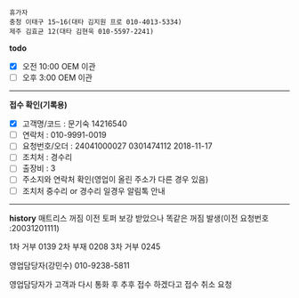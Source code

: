 ```
휴가자
충청 이태구 15~16(대타 김지원 프로 010-4013-5334)
제주 김효균 12(대타 김현욱 010-5597-2241)
```

**todo**
- [x] 오전 10:00 OEM 이관 
- [ ] 오후 3:00 OEM 이관 
---
**접수 확인(기록용)**
- [x] 고객명/코드 : 문기숙 14216540
- [ ] 연락처 : 010-9991-0019
- [ ] 요청번호/오더 : 24041000027  0301474112 2018-11-17
- [ ] 조치처 : 경수리
- [ ] 출장비 : 3
- [ ] 주소지와 연락처 확인(영업이 올린 주소가 다른 경우 있음)
- [ ] 조치처 중수리 or 경수리 일경우 알림톡 안내
---
**history**
매트리스 꺼짐 이전 토퍼 보강 받았으나 똑같은 꺼짐 발생(이전 요청번호 :20031201111)

1차 거부 0139
2차 부재 0208
3차 거부 0245

영업담당자(강민수) 010-9238-5811

영업담당자가 고객과 다시 통화 후 추후 접수 하겠다고 접수 취소 요청
